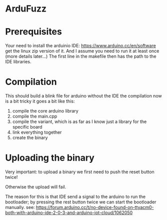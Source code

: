 # ArduFuzz
# Prerequisites
Your need to install the arduinio IDE: 
https://www.arduino.cc/en/software
get the linux zip version of it. And I assume you need to run it at least once (more details later...)
The first line in the makefile then has the path to the IDE libraries. 

# Compilation
This should build a blink file for arduino without the IDE the compilation now is a bit tricky it goes a bit like this:
1. compile the core arduino library
1. compile the main.cpp
1. compile the variant, which is as far as I know just a library for the specific board
1. link everything together
1. create the binary 

# Uploading the binary
Very important: to upload a binary we first need to push the reset button twice!

Otherwise the upload will fail. 

The reason for this is that IDE send a signal to the arduino to run the bootloader; by pressing the rest button twice we can start the bootloader manually.
see: https://forum.arduino.cc/t/no-device-found-on-ttyacm0-both-with-arduino-ide-2-0-3-and-arduino-iot-cloud/1062050
